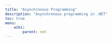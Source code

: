 ```yaml
---
title: "Asynchronous Programming"
description: "Asynchronous programming in .NET"
toc: true
menu:
    wiki:
        parent: net
---
```

